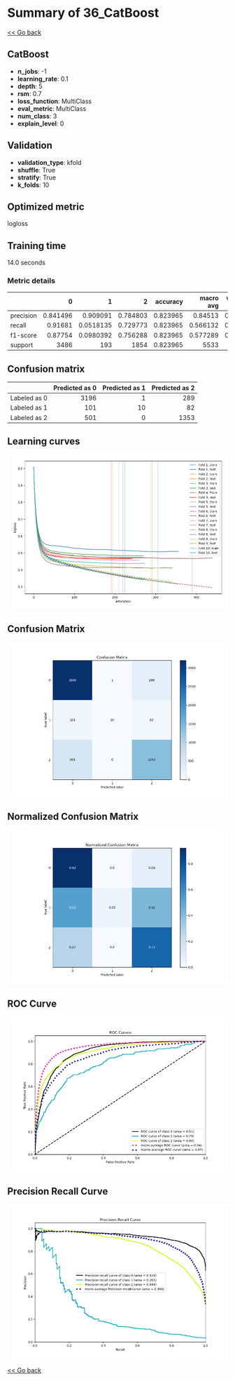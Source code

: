 # Summary of 36_CatBoost

[<< Go back](../README.md)


## CatBoost
- **n_jobs**: -1
- **learning_rate**: 0.1
- **depth**: 5
- **rsm**: 0.7
- **loss_function**: MultiClass
- **eval_metric**: MultiClass
- **num_class**: 3
- **explain_level**: 0

## Validation
 - **validation_type**: kfold
 - **shuffle**: True
 - **stratify**: True
 - **k_folds**: 10

## Optimized metric
logloss

## Training time

14.0 seconds

### Metric details
|           |           0 |           1 |           2 |   accuracy |   macro avg |   weighted avg |   logloss |
|:----------|------------:|------------:|------------:|-----------:|------------:|---------------:|----------:|
| precision |    0.841496 |   0.909091  |    0.784803 |   0.823965 |    0.84513  |       0.824857 |  0.457327 |
| recall    |    0.91681  |   0.0518135 |    0.729773 |   0.823965 |    0.566132 |       0.823965 |  0.457327 |
| f1-score  |    0.87754  |   0.0980392 |    0.756288 |   0.823965 |    0.577289 |       0.809721 |  0.457327 |
| support   | 3486        | 193         | 1854        |   0.823965 | 5533        |    5533        |  0.457327 |


## Confusion matrix
|              |   Predicted as 0 |   Predicted as 1 |   Predicted as 2 |
|:-------------|-----------------:|-----------------:|-----------------:|
| Labeled as 0 |             3196 |                1 |              289 |
| Labeled as 1 |              101 |               10 |               82 |
| Labeled as 2 |              501 |                0 |             1353 |

## Learning curves
![Learning curves](learning_curves.png)
## Confusion Matrix

![Confusion Matrix](confusion_matrix.png)


## Normalized Confusion Matrix

![Normalized Confusion Matrix](confusion_matrix_normalized.png)


## ROC Curve

![ROC Curve](roc_curve.png)


## Precision Recall Curve

![Precision Recall Curve](precision_recall_curve.png)



[<< Go back](../README.md)
